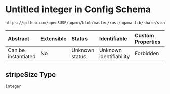 # Untitled integer in Config Schema

```txt
https://github.com/openSUSE/agama/blob/master/rust/agama-lib/share/storage.model.schema.json#/$defs/logicalVolume/properties/stripeSize
```



| Abstract            | Extensible | Status         | Identifiable            | Custom Properties | Additional Properties | Access Restrictions | Defined In                                                                      |
| :------------------ | :--------- | :------------- | :---------------------- | :---------------- | :-------------------- | :------------------ | :------------------------------------------------------------------------------ |
| Can be instantiated | No         | Unknown status | Unknown identifiability | Forbidden         | Allowed               | none                | [storage.model.schema.json\*](storage.model.schema.json "open original schema") |

## stripeSize Type

`integer`
